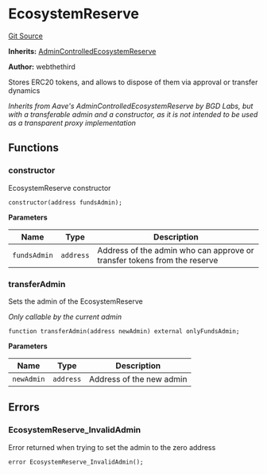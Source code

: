# EcosystemReserve

[Git Source](https://github.com/Increment-Finance/peripheral-contracts/blob/b10b7c737f1995b97150c4bde2bb1f9387e53eef/src/EcosystemReserve.sol)

**Inherits:**
[AdminControlledEcosystemReserve](https://github.com/aave/aave-v3-periphery/blob/master/contracts/treasury/AdminControlledEcosystemReserve.sol)

**Author:**
webthethird

Stores ERC20 tokens, and allows to dispose of them via approval or transfer dynamics

_Inherits from Aave's AdminControlledEcosystemReserve by BGD Labs, but with a transferable admin
and a constructor, as it is not intended to be used as a transparent proxy implementation_

## Functions

### constructor

EcosystemReserve constructor

```solidity
constructor(address fundsAdmin);
```

**Parameters**

| Name         | Type      | Description                                                              |
| ------------ | --------- | ------------------------------------------------------------------------ |
| `fundsAdmin` | `address` | Address of the admin who can approve or transfer tokens from the reserve |

### transferAdmin

Sets the admin of the EcosystemReserve

_Only callable by the current admin_

```solidity
function transferAdmin(address newAdmin) external onlyFundsAdmin;
```

**Parameters**

| Name       | Type      | Description              |
| ---------- | --------- | ------------------------ |
| `newAdmin` | `address` | Address of the new admin |

## Errors

### EcosystemReserve_InvalidAdmin

Error returned when trying to set the admin to the zero address

```solidity
error EcosystemReserve_InvalidAdmin();
```
